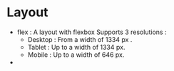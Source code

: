 Layout
======

* flex : A layout with flexbox
    Supports 3 resolutions : 
    * Desktop : From a width of 1334 px .
    * Tablet : Up to a width of 1334 px.
    * Mobile : Up to a width of 646 px.
* 